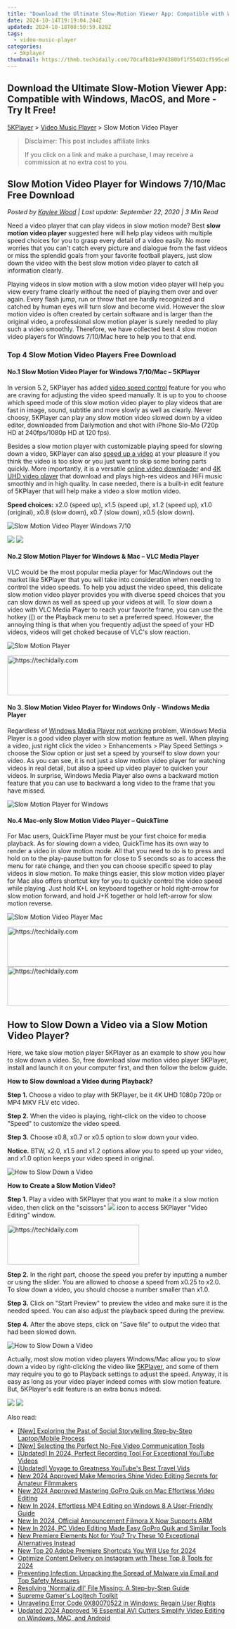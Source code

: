```yaml
---
title: "Download the Ultimate Slow-Motion Viewer App: Compatible with Windows, MacOS, and More - Try It Free!"
date: 2024-10-14T19:19:04.244Z
updated: 2024-10-18T08:50:59.828Z
tags:
  - video-music-player
categories:
  - 5kplayer
thumbnail: https://thmb.techidaily.com/70cafb81e97d380bf1f55403cf595cebfeb242757ff19f24408692f694faf166.jpg
---
```


## Download the Ultimate Slow-Motion Viewer App: Compatible with Windows, MacOS, and More - Try It Free!

[5KPlayer](https://tools.techidaily.com/5kplayer/products/) \> [Video Music Player](https://tools.techidaily.com/5kplayer/video-music-player/) \> Slow Motion Video Player

>  Disclaimer: This post includes affiliate links
>
>  If you click on a link and make a purchase, I may receive a commission at no extra cost to you.
>

## Slow Motion Video Player for Windows 7/10/Mac Free Download

 _Posted by [Kaylee Wood](https://www.quora.com/profile/Amanda-Hu-21) | Last update: September 22, 2020 | 3 Min Read_

Need a video player that can play videos in slow motion mode? Best **slow motion video player** suggested here will help play videos with multiple speed choices for you to grasp every detail of a video easily. No more worries that you can't catch every picture and dialogue from the fast videos or miss the splendid goals from your favorite football players, just slow down the video with the best slow motion video player to catch all information clearly.

Playing videos in slow motion with a slow motion video player will help you view every frame clearly without the need of playing them over and over again. Every flash jump, run or throw that are hardly recognized and catched by human eyes will turn slow and become vivid. However the slow motion video is often created by certain software and is larger than the original video, a professional slow motion player is surely needed to play such a video smoothly. Therefore, we have collected best 4 slow motion video players for Windows 7/10/Mac here to help you to that end.

### Top 4 Slow Motion Video Players Free Download

#### **No.1 Slow Motion Video Player for Windows 7/10/Mac – 5KPlayer**

In version 5.2, 5KPlayer has added [video speed control](https://tools.techidaily.com/5kplayer/video-music-player/) feature for you who are craving for adjusting the video speed manually. It is up to you to choose which speed mode of this slow motion video player to play videos that are fast in image, sound, subtitle and more slowly as well as clearly. Never choosy, 5KPlayer can play any slow motion video slowed down by a video editor, downloaded from Dailymotion and shot with iPhone Slo-Mo (720p HD at 240fps/1080p HD at 120 fps). 

Besides a slow motion player with customizable playing speed for slowing down a video, 5KPlayer can also [speed up a video](https://tools.techidaily.com/5kplayer/video-music-player/) at your pleasure if you think the video is too slow or you just want to skip some boring parts quickly. More importantly, it is a versatile [online video downloader](https://tools.techidaily.com/5kplayer/youtube-download/) and [4K UHD video player](https://tools.techidaily.com/5kplayer/video-music-player/) that download and plays high-res videos and HiFi music smoothly and in high quality. In case needed, there is a built-in edit feature of 5KPlayer that will help make a video a slow motion video.

**Speed choices:** x2.0 (speed up), x1.5 (speed up), x1.2 (speed up), x1.0 (original), x0.8 (slow down), x0.7 (slow down), x0.5 (slow down).

![Slow Motion Video Player Windows 7/10](https://www.5kplayer.com/video-music-player/img/slow-motion-player.jpg)

[![](https://www.5kplayer.com/video-music-player/../button/freedownwhitewin.png)](https://tools.techidaily.com/5kplayer/products/) [![](https://www.5kplayer.com/video-music-player/../button/freedownbackmac.png)](https://tools.techidaily.com/5kplayer/products/) 

#### **No.2 Slow Motion Player for Windows & Mac – VLC Media Player**

VLC would be the most popular media player for Mac/Windows out the market like 5KPlayer that you will take into consideration when needing to control the video speeds. To help you adjust the video speed, this delicate slow motion video player provides you with diverse speed choices that you can slow down as well as speed up your videos at will. To slow down a video with VLC Media Player to reach your favorite frame, you can use the hotkey (\[) or the Playback menu to set a preferred speed. However, the annoying thing is that when you frequently adjust the speed of your HD videos, videos will get choked because of VLC's slow reaction.

![Slow Motion Player](https://www.5kplayer.com/video-music-player/img/vlc-4k.jpg) 

<!-- affiliate ads begin -->
<a href="https://appsumo.8odi.net/c/5597632/2123748/7443" target="_top" id="2123748">
  <img src="//a.impactradius-go.com/display-ad/7443-2123748" border="0" alt="https://techidaily.com" width="600" height="90"/>
</a>
<img height="0" width="0" src="https://appsumo.8odi.net/i/5597632/2123748/7443" style="position:absolute;visibility:hidden;" border="0" />
<!-- affiliate ads end -->

#### **No 3\. Slow Motion Video Player for Windows Only - Windows Media Player**

Regardless of [Windows Media Player not working](https://tools.techidaily.com/5kplayer/video-music-player/) problem, Windows Media Player is a good video player with slow motion feature as well. When playing a video, just right click the video > Enhancements > Play Speed Settings > choose the Slow option or just set a speed by yourself to slow down your video. As you can see, it is not just a slow motion video player for watching videos in real detail, but also a speed up video player to quicken your videos. In surprise, Windows Media Player also owns a backward motion feature that you can use to backward a long video to the frame that you have missed.

![Slow Motion Player for Windows](https://www.5kplayer.com/video-music-player/img/5k-windows-media-player-yxt-15102002.png) 

#### **No.4 Mac-only Slow Motion Video Player – QuickTime**

For Mac users, QuickTime Player must be your first choice for media playback. As for slowing down a video, QuickTime has its own way to render a video in slow motion mode. All that you need to do is to press and hold on to the play-pause button for close to 5 seconds so as to access the menu for rate change, and then you can choose specific speed to play videos in slow motion. To make things easier, this slow motion video player for Mac also offers shortcut key for you to quickly control the video speed while playing. Just hold K+L on keyboard together or hold right-arrow for slow motion forward, and hold J+K together or hold left-arrow for slow motion reverse.

![Slow Motion Video Player Mac](https://www.5kplayer.com/video-music-player/img/quicktime-player.jpg) 

<!-- affiliate ads begin -->
<a href="https://ephamedtechinc.pxf.io/c/5597632/2137212/26400" target="_top" id="2137212">
  <img src="//a.impactradius-go.com/display-ad/26400-2137212" border="0" alt="https://techidaily.com" width="728" height="90"/>
</a>
<img height="0" width="0" src="https://ephamedtechinc.pxf.io/i/5597632/2137212/26400" style="position:absolute;visibility:hidden;" border="0" />
<!-- affiliate ads end -->

<!-- affiliate ads begin -->
<a href="https://appsumo.8odi.net/c/5597632/2075482/7443" target="_top" id="2075482">
  <img src="//a.impactradius-go.com/display-ad/7443-2075482" border="0" alt="https://techidaily.com" width="728" height="90"/>
</a>
<img height="0" width="0" src="https://appsumo.8odi.net/i/5597632/2075482/7443" style="position:absolute;visibility:hidden;" border="0" />
<!-- affiliate ads end -->

## How to Slow Down a Video via a Slow Motion Video Player?

Here, we take slow motion player 5KPlayer as an example to show you how to slow down a video. So, free download slow motion video player 5KPlayer, install and launch it on your computer first, and then follow the below guide.

**How to Slow download a Video during Playback?**

**Step 1.** Choose a video to play with 5KPlayer, be it 4K UHD 1080p 720p or MP4 MKV FLV etc video.

**Step 2.** When the video is playing, right-click on the video to choose "Speed" to customize the video speed. 

**Step 3.** Choose x0.8, x0.7 or x0.5 option to slow down your video.

**Notice.** BTW, x2.0, x1.5 and x1.2 options allow you to speed up your video, and x1.0 option keeps your video speed in original.

![How to Slow Down a Video](https://www.5kplayer.com/video-music-player/img/slow-motion-player-02.jpg) 

**How to Create a Slow Motion Video?**

**Step 1.** Play a video with 5KPlayer that you want to make it a slow motion video, then click on the "scissors" ![](https://www.5kplayer.com/video-music-player/../user-guide/img/scissors-icon.jpg) icon to access 5KPlayer "Video Editing" window.

<!-- affiliate ads begin -->
<a href="https://aligracehair.sjv.io/c/5597632/1938693/19272" target="_top" id="1938693">
  <img src="//a.impactradius-go.com/display-ad/19272-1938693" border="0" alt="https://techidaily.com" width="300" height="90"/>
</a>
<img height="0" width="0" src="https://aligracehair.sjv.io/i/5597632/1938693/19272" style="position:absolute;visibility:hidden;" border="0" />
<!-- affiliate ads end -->

**Step 2.** In the right part, choose the speed you prefer by inputting a number or using the slider. You are allowed to choose a speed from x0.25 to x2.0\. To slow down a video, you should choose a number smaller than x1.0.

**Step 3.** Click on "Start Preview" to preview the video and make sure it is the needed speed. You can also adjust the playback speed during the preview.

**Step 4.** After the above steps, click on "Save file" to output the video that had been slowed down.

![How to Slow Down a Video](https://www.5kplayer.com/video-music-player/img/speed-up-video.jpg) 

Actually, most slow motion video players Windows/Mac allow you to slow down a video by right-clicking the video like [5KPlayer](https://tools.techidaily.com/5kplayer/products/), and some of them may require you to go to Playback settings to adjust the speed. Anyway, it is easy as long as your video player indeed comes with slow motion feature. But, 5KPlayer's edit feature is an extra bonus indeed.

[![](https://www.5kplayer.com/video-music-player/../button/freedownwhitewin.png)](https://tools.techidaily.com/5kplayer/products/) [![](https://www.5kplayer.com/video-music-player/../button/freedownbackmac.png)](https://tools.techidaily.com/5kplayer/products/)

<ins class="adsbygoogle"
     style="display:block"
     data-ad-format="autorelaxed"
     data-ad-client="ca-pub-7571918770474297"
     data-ad-slot="1223367746"></ins>

<ins class="adsbygoogle"
     style="display:block"
     data-ad-client="ca-pub-7571918770474297"
     data-ad-slot="8358498916"
     data-ad-format="auto"
     data-full-width-responsive="true"></ins>

<span class="atpl-alsoreadstyle">Also read:</span>
<div><ul>
<li><a href="https://facebook-video-content.techidaily.com/new-exploring-the-past-of-social-storytelling-step-by-step-laptopmobile-process/"><u>[New] Exploring the Past of Social Storytelling Step-by-Step Laptop/Mobile Process</u></a></li>
<li><a href="https://screen-capture.techidaily.com/new-selecting-the-perfect-no-fee-video-communication-tools/"><u>[New] Selecting the Perfect No-Fee Video Communication Tools</u></a></li>
<li><a href="https://youtube-sure.techidaily.com/ed-in-2024-perfect-recording-tool-for-exceptional-youtube-videos/"><u>[Updated] In 2024, Perfect Recording Tool For Exceptional YouTube Videos</u></a></li>
<li><a href="https://facebook-video-share.techidaily.com/updated-voyage-to-greatness-youtubes-best-travel-vids/"><u>[Updated] Voyage to Greatness YouTube's Best Travel Vids</u></a></li>
<li><a href="https://video-creation-software.techidaily.com/new-2024-approved-make-memories-shine-video-editing-secrets-for-amateur-filmmakers/"><u>New 2024 Approved Make Memories Shine Video Editing Secrets for Amateur Filmmakers</u></a></li>
<li><a href="https://video-creation-software.techidaily.com/new-2024-approved-mastering-gopro-quik-on-mac-effortless-video-editing/"><u>New 2024 Approved Mastering GoPro Quik on Mac Effortless Video Editing</u></a></li>
<li><a href="https://video-creation-software.techidaily.com/new-in-2024-effortless-mp4-editing-on-windows-8-a-user-friendly-guide/"><u>New In 2024, Effortless MP4 Editing on Windows 8 A User-Friendly Guide</u></a></li>
<li><a href="https://video-creation-software.techidaily.com/new-in-2024-official-announcement-filmora-x-now-supports-arm/"><u>New In 2024, Official Announcement Filmora X Now Supports ARM</u></a></li>
<li><a href="https://video-creation-software.techidaily.com/new-in-2024-pc-video-editing-made-easy-gopro-quik-and-similar-tools/"><u>New In 2024, PC Video Editing Made Easy GoPro Quik and Similar Tools</u></a></li>
<li><a href="https://video-creation-software.techidaily.com/new-premiere-elements-not-for-you-try-these-10-exceptional-alternatives-instead/"><u>New Premiere Elements Not for You? Try These 10 Exceptional Alternatives Instead</u></a></li>
<li><a href="https://video-creation-software.techidaily.com/new-top-20-adobe-premiere-shortcuts-you-will-use-for-2024/"><u>New Top 20 Adobe Premiere Shortcuts You Will Use for 2024</u></a></li>
<li><a href="https://instagram-video-files.techidaily.com/optimize-content-delivery-on-instagram-with-these-top-8-tools-for-2024/"><u>Optimize Content Delivery on Instagram with These Top 8 Tools for 2024</u></a></li>
<li><a href="https://win-awesome.techidaily.com/preventing-infection-unpacking-the-spread-of-malware-via-email-and-top-safety-measures/"><u>Preventing Infection: Unpacking the Spread of Malware via Email and Top Safety Measures</u></a></li>
<li><a href="https://tech-recovery.techidaily.com/resolving-normalizdll-file-missing-a-step-by-step-guide/"><u>Resolving 'Normaliz.dll' File Missing: A Step-by-Step Guide</u></a></li>
<li><a href="https://games-able.techidaily.com/supreme-gamers-logitech-toolkit/"><u>Supreme Gamer's Logitech Toolkit</u></a></li>
<li><a href="https://win11-tips.techidaily.com/unraveling-error-code-0x80070522-in-windows-regain-user-rights/"><u>Unraveling Error Code 0X80070522 in Windows: Regain User Rights</u></a></li>
<li><a href="https://video-creation-software.techidaily.com/updated-2024-approved-16-essential-avi-cutters-simplify-video-editing-on-windows-mac-and-android/"><u>Updated 2024 Approved 16 Essential AVI Cutters Simplify Video Editing on Windows, MAC, and Android</u></a></li>
</ul></div>

